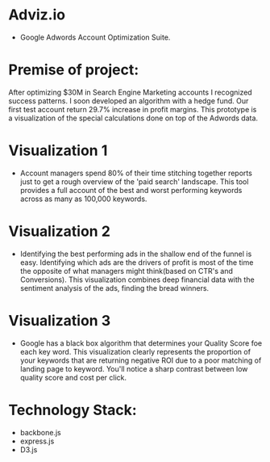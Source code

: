 Adviz.io
=============

- Google Adwords Account Optimization Suite.

Premise of project: 
=====================
After optimizing $30M in Search Engine Marketing accounts I recognized success patterns.
I soon developed an algorithm with a hedge fund. Our first test account return 29.7% increase in profit margins.
This prototype is a visualization of the special calculations done on top of the Adwords data.

Visualization 1
==================
- Account managers spend 80% of their time stitching together reports just to get a rough overview of the 'paid search' landscape.
This tool provides a full account of the best and worst performing keywords across as many as 100,000 keywords.

Visualization 2 
==================
- Identifying the best performing ads in the shallow end of the funnel is easy. Identifying which ads are 
the drivers of profit is most of the time the opposite of what managers might think(based on CTR's and Conversions). This 
visualization combines deep financial data with the sentiment analysis of the ads, finding the bread winners.

Visualization 3 
==================
- Google has a black box algorithm that determines your Quality Score foe each key word. This visualization 
clearly represents the proportion of your keywords that are returning negative ROI due to a poor matching of landing page to keyword.
You'll notice a sharp contrast between low quality score and cost per click. 

Technology Stack: 
===================
- backbone.js 
- express.js 
- D3.js 



